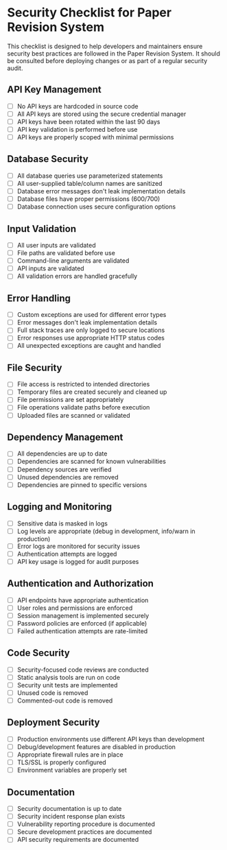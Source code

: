 # Security Checklist for Paper Revision System

This checklist is designed to help developers and maintainers ensure security best practices are followed in the Paper Revision System. It should be consulted before deploying changes or as part of a regular security audit.

## API Key Management

- [ ] No API keys are hardcoded in source code
- [ ] All API keys are stored using the secure credential manager
- [ ] API keys have been rotated within the last 90 days
- [ ] API key validation is performed before use
- [ ] API keys are properly scoped with minimal permissions

## Database Security

- [ ] All database queries use parameterized statements
- [ ] All user-supplied table/column names are sanitized
- [ ] Database error messages don't leak implementation details
- [ ] Database files have proper permissions (600/700)
- [ ] Database connection uses secure configuration options

## Input Validation

- [ ] All user inputs are validated
- [ ] File paths are validated before use
- [ ] Command-line arguments are validated
- [ ] API inputs are validated
- [ ] All validation errors are handled gracefully

## Error Handling

- [ ] Custom exceptions are used for different error types
- [ ] Error messages don't leak implementation details
- [ ] Full stack traces are only logged to secure locations
- [ ] Error responses use appropriate HTTP status codes
- [ ] All unexpected exceptions are caught and handled

## File Security

- [ ] File access is restricted to intended directories
- [ ] Temporary files are created securely and cleaned up
- [ ] File permissions are set appropriately
- [ ] File operations validate paths before execution
- [ ] Uploaded files are scanned or validated

## Dependency Management

- [ ] All dependencies are up to date
- [ ] Dependencies are scanned for known vulnerabilities
- [ ] Dependency sources are verified
- [ ] Unused dependencies are removed
- [ ] Dependencies are pinned to specific versions

## Logging and Monitoring

- [ ] Sensitive data is masked in logs
- [ ] Log levels are appropriate (debug in development, info/warn in production)
- [ ] Error logs are monitored for security issues
- [ ] Authentication attempts are logged
- [ ] API key usage is logged for audit purposes

## Authentication and Authorization

- [ ] API endpoints have appropriate authentication
- [ ] User roles and permissions are enforced
- [ ] Session management is implemented securely
- [ ] Password policies are enforced (if applicable)
- [ ] Failed authentication attempts are rate-limited

## Code Security

- [ ] Security-focused code reviews are conducted
- [ ] Static analysis tools are run on code
- [ ] Security unit tests are implemented
- [ ] Unused code is removed
- [ ] Commented-out code is removed

## Deployment Security

- [ ] Production environments use different API keys than development
- [ ] Debug/development features are disabled in production
- [ ] Appropriate firewall rules are in place
- [ ] TLS/SSL is properly configured
- [ ] Environment variables are properly set

## Documentation

- [ ] Security documentation is up to date
- [ ] Security incident response plan exists
- [ ] Vulnerability reporting procedure is documented
- [ ] Secure development practices are documented
- [ ] API security requirements are documented